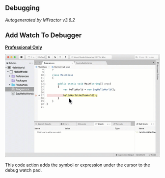 ## Debugging
*Autogenerated by MFractor v3.6.2*
## Add Watch To Debugger

**[Professional Only](https://www.mfractor.com/buy?utm_source=docs&utm_medium=professional_only)**


![Use MFractor's Add Debug Watch shortcut to add a variable into the watch pad.](/img/debugging/add-debug-watch.gif)

This code action adds the symbol or expression under the cursor to the debug watch pad.


